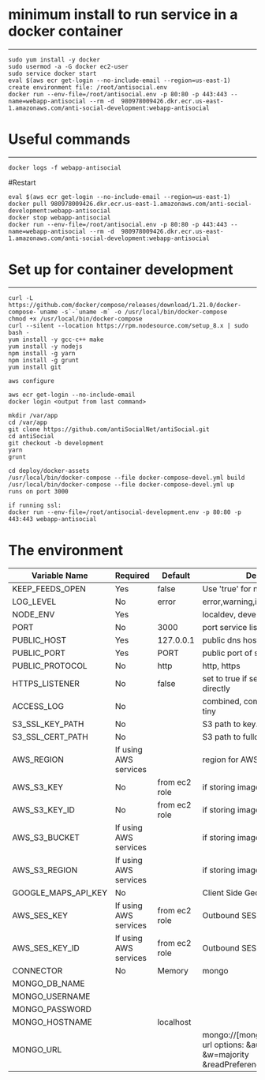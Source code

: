 # minimum install to run service in a docker container
------------------------------------------------------
```
sudo yum install -y docker
sudo usermod -a -G docker ec2-user
sudo service docker start
eval $(aws ecr get-login --no-include-email --region=us-east-1)
create environment file: /root/antisocial.env
docker run --env-file=/root/antisocial.env -p 80:80 -p 443:443 --name=webapp-antisocial --rm -d  980978009426.dkr.ecr.us-east-1.amazonaws.com/anti-social-development:webapp-antisocial
```

# Useful commands
-----------------
```
docker logs -f webapp-antisocial
```

#Restart
```
eval $(aws ecr get-login --no-include-email --region=us-east-1)
docker pull 980978009426.dkr.ecr.us-east-1.amazonaws.com/anti-social-development:webapp-antisocial
docker stop webapp-antisocial
docker run --env-file=/root/antisocial.env -p 80:80 -p 443:443 --name=webapp-antisocial --rm -d  980978009426.dkr.ecr.us-east-1.amazonaws.com/anti-social-development:webapp-antisocial

```

# Set up for container development
----------------------------------
```
curl -L https://github.com/docker/compose/releases/download/1.21.0/docker-compose-`uname -s`-`uname -m` -o /usr/local/bin/docker-compose
chmod +x /usr/local/bin/docker-compose
curl --silent --location https://rpm.nodesource.com/setup_8.x | sudo bash -
yum install -y gcc-c++ make
yum install -y nodejs
npm install -g yarn
npm install -g grunt
yum install git

aws configure

aws ecr get-login --no-include-email
docker login <output from last command>

mkdir /var/app
cd /var/app
git clone https://github.com/antiSocialNet/antiSocial.git
cd antiSocial
git checkout -b development
yarn
grunt

cd deploy/docker-assets
/usr/local/bin/docker-compose --file docker-compose-devel.yml build
/usr/local/bin/docker-compose --file docker-compose-devel.yml up
runs on port 3000

if running ssl:
docker run --env-file=/root/antisocial-development.env -p 80:80 -p 443:443 webapp-antisocial

```

# The environment

| Variable Name   | Required | Default   | Description |
| -------------   | -------- | --------- | ----------- |
| KEEP_FEEDS_OPEN | Yes | false | Use 'true' for now |
| LOG_LEVEL       | No | error | error,warning,info,debug |
| NODE_ENV        | Yes | | localdev, development, production |
| PORT            | No | 3000 | port service listens on  |
| PUBLIC_HOST     | Yes | 127.0.0.1 | public dns hostname of server  |
| PUBLIC_PORT     | Yes | PORT | public port of server  |
| PUBLIC_PROTOCOL | No | http | http, https |
| HTTPS_LISTENER  | No | false | set to true if service support ssl directly |
| ACCESS_LOG      | No | | combined, common, dev, short, tiny |
| S3_SSL_KEY_PATH | No | | S3 path to key.pem |
| S3_SSL_CERT_PATH| No | | S3 path to fullchain1.pem |
| AWS_REGION      | If using AWS services | | region for AWS account |
| AWS_S3_KEY      | No | from ec2 role | if storing images or SSL keys in S3 |
| AWS_S3_KEY_ID   | No | from ec2 role | if storing images or SSL keys in S3 |
| AWS_S3_BUCKET | If using AWS services | | if storing images in S3 |
| AWS_S3_REGION | If using AWS services | | if storing images or SSL keys in S3 |
| GOOGLE_MAPS_API_KEY | No | | Client Side Geocoding |
| AWS_SES_KEY | If using AWS services | from ec2 role  | Outbound SES Email IAM keys |
| AWS_SES_KEY_ID | If using AWS services | from ec2 role  | Outbound SES Email IAM keys |
| CONNECTOR | No | Memory | mongo |
| MONGO_DB_NAME | | | |
| MONGO_USERNAME |  | | |
| MONGO_PASSWORD |  | | |
| MONGO_HOSTNAME | | localhost | |
| MONGO_URL |  | | mongo://[mongo credentials url] url options: &authSource=admin &w=majority &readPreference=primaryPreferred |
